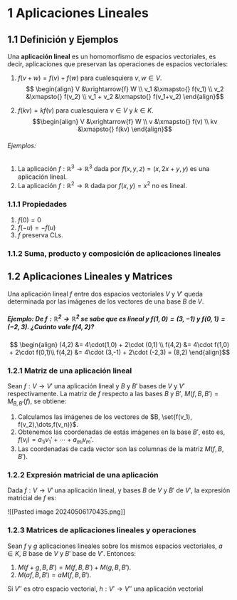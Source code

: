 # 1 Aplicaciones Lineales
## 1.1 Definición y Ejemplos
Una **aplicación lineal** es un homomorfismo de espacios vectoriales, es decir, aplicaciones que preservan las operaciones de espacios vectoriales:
1. $f(v+w) = f(v) + f(w)$ para cualesquiera $v,w \in V$. 
$$
\begin{align}
	V &\xrightarrow{f} W \\ v_1 &\xmapsto{} f(v_1) \\ v_2 &\xmapsto{} f(v_2) \\ v_1 + v_2 &\xmapsto{} f(v_1+v_2)
\end{align}$$

2. $f(kv) = kf(v)$ para cualesquiera $v\in V$ y $k \in K$.
$$\begin{align}
	V &\xrightarrow{f} W \\ v &\xmapsto{} f(v) \\ kv &\xmapsto{} f(kv)
\end{align}$$


###### Ejemplos: 
1. La aplicación $f: \mathbb{R}^3 \rightarrow \mathbb{R}^3$ dada por $f(x,y,z) = (x, 2x+y, y)$ es una aplicación lineal. 
2. La aplicación $f: \mathbb{R}^2 \rightarrow \mathbb{R}$ dada por $f(x,y) = x^2$ no es lineal.

### 1.1.1 Propiedades
1. $f(0) = 0$
2. $f(-u) = -f(u)$
3. $f$ preserva CLs.

### 1.1.2 Suma, producto y composición de aplicaciones lineales


## 1.2 Aplicaciones Lineales y Matrices
Una aplicación lineal $f$ entre dos espacios vectoriales $V$ y $V'$ queda determinada por las imágenes de los vectores de una base $B$ de $V$.
##### Ejemplo: De $f: \mathbb{R}^2 \rightarrow \mathbb{R}^2$ se sabe que es lineal y $f(1,0) = (3,-1)$ y $f(0,1) = (-2,3)$. ¿Cuánto vale $f(4,2)$?
$$
\begin{align}
(4,2) &= 4\cdot(1,0) + 2\cdot (0,1) \\
f(4,2) &= 4\cdot f(1,0) + 2\cdot f(0,1)\\
f(4,2) &= 4\cdot (3,-1) + 2\cdot (-2,3) = (8,2)
\end{align}$$



### 1.2.1 Matriz  de una aplicación lineal
Sean $f: V \rightarrow V'$ una aplicación lineal y $B$ y $B'$ bases de $V$ y $V'$ respectivamente. La matriz de $f$ respecto a las bases $B$ y $B'$, $M(f, B, B') = M_{B,B'}(f)$, se obtiene:
1. Calculamos las imágenes de los vectores de $B, \set{f(v_1), f(v_2),\dots,f(v_n)}$.
2. Obtenemos las coordenadas de estás imágenes en la base $B'$, esto es, $f(v_i) = a_{1i}v_1' + \cdots + a_{mi}v_m'$.
3. Las coordenadas de cada vector son las columnas de la matriz $M(f, B, B')$.

### 1.2.2 Expresión matricial de una aplicación
Dada $f: V \rightarrow V'$ una aplicación lineal, y bases $B$ de $V$ y $B'$ de $V'$, la expresión matricial de $f$ es: 

![[Pasted image 20240506170435.png]]

### 1.2.3 Matrices de aplicaciones lineales y operaciones
Sean $f$ y $g$ aplicaciones lineales sobre los mismos espacios vectoriales, $a\in K$, $B$ base de $V$ y $B'$ base de $V'$. Entonces:
1. $M(f+g, B, B') = M(f,B,B') + M(g, B, B')$.
2. $M(af, B, B') = aM(f,B,B')$.

Si $V''$ es otro espacio vectorial, $h: V' \rightarrow V''$ una aplicación vectorial